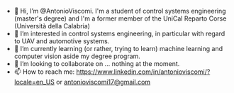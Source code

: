 - 👋 Hi, I’m @AntonioViscomi. I'm a student of control systems engineering (master's degree) and I'm a former member of the UniCal Reparto Corse (Università della Calabria)
- 👀 I’m interested in control systems engineering, in particular with regard to UAV and automotive systems.
- 🌱 I’m currently learning (or rather, trying to learn) machine learning and computer vision aside my degree program.
- 💞️ I’m looking to collaborate on ... nothing at the moment.
- 📫 How to reach me: https://www.linkedin.com/in/antonioviscomi/?locale=en_US or antonioviscomi17@gmail.com
